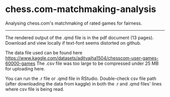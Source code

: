 # chess.com-matchmaking-analysis
Analysing chess.com's matchmaking of rated games for fairness.
_________________________________

The rendered output of the .qmd file is in the pdf document (13 pages). Download and view locally if text-font seems distorted on github.

The data file used can be found here https://www.kaggle.com/datasets/adityajha1504/chesscom-user-games-60000-games
The .csv file was too large to be compressed under 25 MB for uploading here.

You can run the .r file or .qmd file in RStudio.
Double-check csv file path (after downloading the data from kaggle) in both the .r and .qmd files' lines where csv file is being read.
